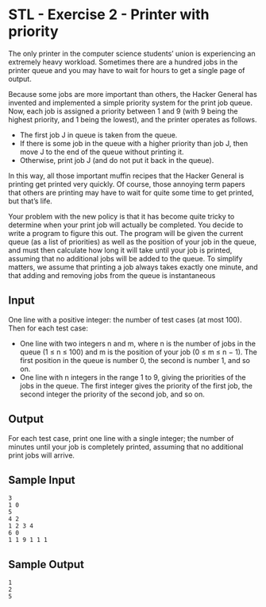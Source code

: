 # STL - Exercise 2 - Printer with priority

The only printer in the computer science students’
union is experiencing an extremely heavy workload.
Sometimes there are a hundred jobs in the printer
queue and you may have to wait for hours to get a
single page of output.

Because some jobs are more important than others,
the Hacker General has invented and implemented a
simple priority system for the print job queue. Now,
each job is assigned a priority between 1 and 9 (with 9
being the highest priority, and 1 being the lowest), and
the printer operates as follows.

- The first job J in queue is taken from the queue.
- If there is some job in the queue with a higher priority than job J, then move J to the end of the queue without printing it.
- Otherwise, print job J (and do not put it back in the queue).

In this way, all those important muffin recipes that the Hacker General is printing get printed very
quickly. Of course, those annoying term papers that others are printing may have to wait for quite
some time to get printed, but that’s life.

Your problem with the new policy is that it has become quite tricky to determine when your print
job will actually be completed. You decide to write a program to figure this out. The program will
be given the current queue (as a list of priorities) as well as the position of your job in the queue, and
must then calculate how long it will take until your job is printed, assuming that no additional jobs
will be added to the queue. To simplify matters, we assume that printing a job always takes exactly
one minute, and that adding and removing jobs from the queue is instantaneous

## Input

One line with a positive integer: the number of test cases (at most 100). Then for each test case:

- One line with two integers n and m, where n is the number of jobs in the queue (1 ≤ n ≤ 100)
  and m is the position of your job (0 ≤ m ≤ n − 1). The first position in the queue is number 0,
  the second is number 1, and so on.
- One line with n integers in the range 1 to 9, giving the priorities of the jobs in the queue. The
  first integer gives the priority of the first job, the second integer the priority of the second job,
  and so on.

## Output

For each test case, print one line with a single integer; the number of minutes until your job is completely
printed, assuming that no additional print jobs will arrive.

## Sample Input

```
3
1 0
5
4 2
1 2 3 4
6 0
1 1 9 1 1 1
```

## Sample Output

```
1
2
5
```
